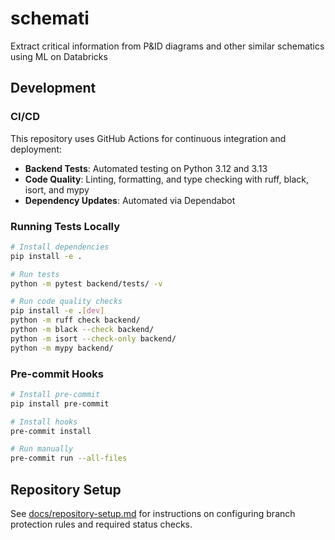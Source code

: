 # schemati

Extract critical information from P&ID diagrams and other similar schematics using ML on Databricks

## Development

### CI/CD

This repository uses GitHub Actions for continuous integration and deployment:

- **Backend Tests**: Automated testing on Python 3.12 and 3.13
- **Code Quality**: Linting, formatting, and type checking with ruff, black, isort, and mypy
- **Dependency Updates**: Automated via Dependabot

### Running Tests Locally

```bash
# Install dependencies
pip install -e .

# Run tests
python -m pytest backend/tests/ -v

# Run code quality checks
pip install -e .[dev]
python -m ruff check backend/
python -m black --check backend/
python -m isort --check-only backend/
python -m mypy backend/
```

### Pre-commit Hooks

```bash
# Install pre-commit
pip install pre-commit

# Install hooks
pre-commit install

# Run manually
pre-commit run --all-files
```

## Repository Setup

See [docs/repository-setup.md](docs/repository-setup.md) for instructions on configuring branch protection rules and required status checks.
